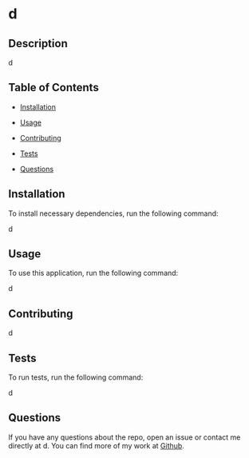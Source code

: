 # d

## Description

d


## Table of Contents

* [Installation](#installation)

* [Usage](#usage)

* [Contributing](#contributing)

* [Tests](#tests)

* [Questions](#questions)


## Installation

To install necessary dependencies, run the following command:

d


## Usage

To use this application, run the following command:

d


## Contributing

d


## Tests

To run tests, run the following command:

d


## Questions

If you have any questions about the repo, open an issue or contact me directly at d. You can find more of my work at [Github](https://github.com/d).
